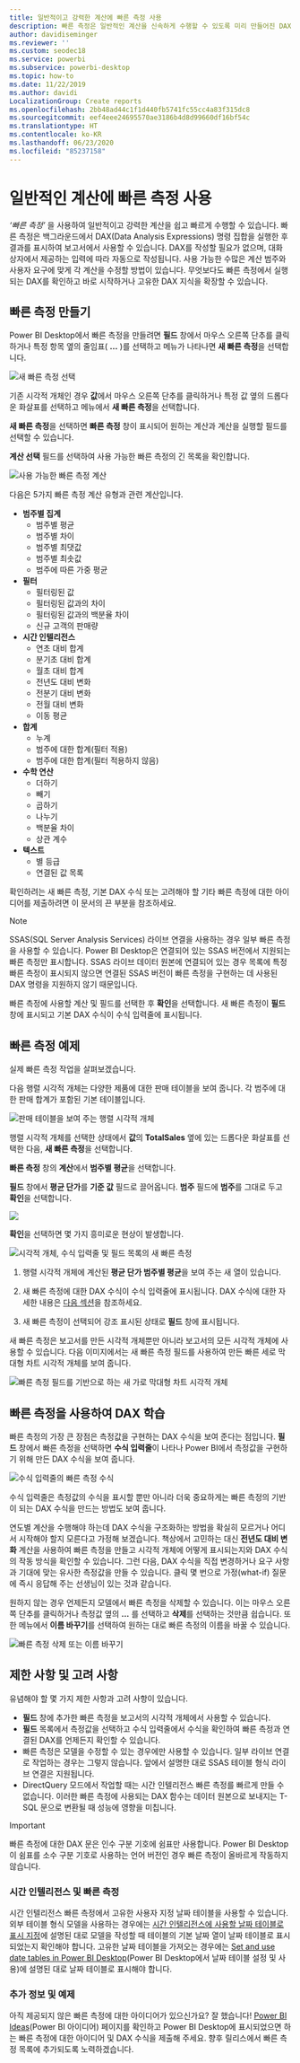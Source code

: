 ```yaml
---
title: 일반적이고 강력한 계산에 빠른 측정 사용
description: 빠른 측정은 일반적인 계산을 신속하게 수행할 수 있도록 미리 만들어진 DAX 수식을 제공합니다.
author: davidiseminger
ms.reviewer: ''
ms.custom: seodec18
ms.service: powerbi
ms.subservice: powerbi-desktop
ms.topic: how-to
ms.date: 11/22/2019
ms.author: davidi
LocalizationGroup: Create reports
ms.openlocfilehash: 2bb48ad44c1f1d440fb5741fc55cc4a83f315dc8
ms.sourcegitcommit: eef4eee24695570ae3186b4d8d99660df16bf54c
ms.translationtype: HT
ms.contentlocale: ko-KR
ms.lasthandoff: 06/23/2020
ms.locfileid: "85237158"
---
```

# <a name="use-quick-measures-for-common-calculations"></a>일반적인 계산에 빠른 측정 사용
*‘빠른 측정’* 을 사용하여 일반적이고 강력한 계산을 쉽고 빠르게 수행할 수 있습니다. 빠른 측정은 백그라운드에서 DAX(Data Analysis Expressions) 명령 집합을 실행한 후 결과를 표시하여 보고서에서 사용할 수 있습니다. DAX를 작성할 필요가 없으며, 대화 상자에서 제공하는 입력에 따라 자동으로 작성됩니다. 사용 가능한 수많은 계산 범주와 사용자 요구에 맞게 각 계산을 수정할 방법이 있습니다. 무엇보다도 빠른 측정에서 실행되는 DAX를 확인하고 바로 시작하거나 고유한 DAX 지식을 확장할 수 있습니다.

## <a name="create-a-quick-measure"></a>빠른 측정 만들기

Power BI Desktop에서 빠른 측정을 만들려면 **필드** 창에서 마우스 오른쪽 단추를 클릭하거나 특정 항목 옆의 줄임표( **...** )를 선택하고 메뉴가 나타나면 **새 빠른 측정**을 선택합니다. 

![새 빠른 측정 선택](media/desktop-quick-measures/quick-measures_01.png)

기존 시각적 개체인 경우 **값**에서 마우스 오른쪽 단추를 클릭하거나 특정 값 옆의 드롭다운 화살표를 선택하고 메뉴에서 **새 빠른 측정**을 선택합니다. 

**새 빠른 측정**을 선택하면 **빠른 측정** 창이 표시되어 원하는 계산과 계산을 실행할 필드를 선택할 수 있습니다. 

**계산 선택** 필드를 선택하여 사용 가능한 빠른 측정의 긴 목록을 확인합니다. 

![사용 가능한 빠른 측정 계산](media/desktop-quick-measures/quick-measures_04.png)

다음은 5가지 빠른 측정 계산 유형과 관련 계산입니다.

* **범주별 집계**
  * 범주별 평균
  * 범주별 차이
  * 범주별 최댓값
  * 범주별 최솟값
  * 범주에 따른 가중 평균
* **필터**
  * 필터링된 값
  * 필터링된 값과의 차이
  * 필터링된 값과의 백분율 차이
  * 신규 고객의 판매량
* **시간 인텔리전스**
  * 연초 대비 합계
  * 분기초 대비 합계
  * 월초 대비 합계
  * 전년도 대비 변화
  * 전분기 대비 변화
  * 전월 대비 변화
  * 이동 평균
* **합계**
  * 누계
  * 범주에 대한 합계(필터 적용)
  * 범주에 대한 합계(필터 적용하지 않음)
* **수학 연산**
  * 더하기
  * 빼기
  * 곱하기
  * 나누기
  * 백분율 차이
  * 상관 계수
* **텍스트**
  * 별 등급
  * 연결된 값 목록

확인하려는 새 빠른 측정, 기본 DAX 수식 또는 고려해야 할 기타 빠른 측정에 대한 아이디어를 제출하려면 이 문서의 끈 부분을 참조하세요.

> [!NOTE]
> SSAS(SQL Server Analysis Services) 라이브 연결을 사용하는 경우 일부 빠른 측정을 사용할 수 있습니다. Power BI Desktop은 연결되어 있는 SSAS 버전에서 지원되는 빠른 측정만 표시합니다. SSAS 라이브 데이터 원본에 연결되어 있는 경우 목록에 특정 빠른 측정이 표시되지 않으면 연결된 SSAS 버전이 빠른 측정을 구현하는 데 사용된 DAX 명령을 지원하지 않기 때문입니다.

빠른 측정에 사용할 계산 및 필드를 선택한 후 **확인**을 선택합니다. 새 빠른 측정이 **필드** 창에 표시되고 기본 DAX 수식이 수식 입력줄에 표시됩니다. 

## <a name="quick-measure-example"></a>빠른 측정 예제
실제 빠른 측정 작업을 살펴보겠습니다.

다음 행렬 시각적 개체는 다양한 제품에 대한 판매 테이블을 보여 줍니다. 각 범주에 대한 판매 합계가 포함된 기본 테이블입니다.

![판매 테이블을 보여 주는 행렬 시각적 개체](media/desktop-quick-measures/quick-measures_05.png)

행렬 시각적 개체를 선택한 상태에서 **값**의 **TotalSales** 옆에 있는 드롭다운 화살표를 선택한 다음, **새 빠른 측정**을 선택합니다. 

**빠른 측정** 창의 **계산**에서 **범주별 평균**을 선택합니다. 

**필드** 창에서 **평균 단가**를 **기준 값** 필드로 끌어옵니다. **범주** 필드에 **범주**를 그대로 두고 **확인**을 선택합니다. 

![](media/desktop-quick-measures/quick-measures_06.png)

**확인**을 선택하면 몇 가지 흥미로운 현상이 발생합니다.

![시각적 개체, 수식 입력줄 및 필드 목록의 새 빠른 측정](media/desktop-quick-measures/quick-measures_07.png)

1. 행렬 시각적 개체에 계산된 **평균 단가 범주별 평균**을 보여 주는 새 열이 있습니다.
   
2. 새 빠른 측정에 대한 DAX 수식이 수식 입력줄에 표시됩니다. DAX 수식에 대한 자세한 내용은 [다음 섹션](#learn-dax-by-using-quick-measures)을 참조하세요.
   
3. 새 빠른 측정이 선택되어 강조 표시된 상태로 **필드** 창에 표시됩니다. 

새 빠른 측정은 보고서를 만든 시각적 개체뿐만 아니라 보고서의 모든 시각적 개체에 사용할 수 있습니다. 다음 이미지에서는 새 빠른 측정 필드를 사용하여 만든 빠른 세로 막대형 차트 시각적 개체를 보여 줍니다.

![빠른 측정 필드를 기반으로 하는 새 가로 막대형 차트 시각적 개체](media/desktop-quick-measures/quick-measures_09.png)

## <a name="learn-dax-by-using-quick-measures"></a>빠른 측정을 사용하여 DAX 학습
빠른 측정의 가장 큰 장점은 측정값을 구현하는 DAX 수식을 보여 준다는 점입니다. **필드** 창에서 빠른 측정을 선택하면 **수식 입력줄**이 나타나 Power BI에서 측정값을 구현하기 위해 만든 DAX 수식을 보여 줍니다.

![수식 입력줄의 빠른 측정 수식](media/desktop-quick-measures/quick-measures_10.png)

수식 입력줄은 측정값의 수식을 표시할 뿐만 아니라 더욱 중요하게는 빠른 측정의 기반이 되는 DAX 수식을 만드는 방법도 보여 줍니다.

연도별 계산을 수행해야 하는데 DAX 수식을 구조화하는 방법을 확실히 모르거나 어디서 시작해야 할지 모른다고 가정해 보겠습니다. 책상에서 고민하는 대신 **전년도 대비 변화** 계산을 사용하여 빠른 측정을 만들고 시각적 개체에 어떻게 표시되는지와 DAX 수식의 작동 방식을 확인할 수 있습니다. 그런 다음, DAX 수식을 직접 변경하거나 요구 사항과 기대에 맞는 유사한 측정값을 만들 수 있습니다. 클릭 몇 번으로 가정(what-if) 질문에 즉시 응답해 주는 선생님이 있는 것과 같습니다. 

원하지 않는 경우 언제든지 모델에서 빠른 측정을 삭제할 수 있습니다. 이는 마우스 오른쪽 단추를 클릭하거나 측정값 옆의 **...** 를 선택하고 **삭제**를 선택하는 것만큼 쉽습니다. 또한 메뉴에서 **이름 바꾸기**를 선택하여 원하는 대로 빠른 측정의 이름을 바꿀 수 있습니다. 

![빠른 측정 삭제 또는 이름 바꾸기](media/desktop-quick-measures/quick-measures_11.png)

## <a name="limitations-and-considerations"></a>제한 사항 및 고려 사항
유념해야 할 몇 가지 제한 사항과 고려 사항이 있습니다.

- **필드** 창에 추가한 빠른 측정을 보고서의 시각적 개체에서 사용할 수 있습니다.
- **필드** 목록에서 측정값을 선택하고 수식 입력줄에서 수식을 확인하여 빠른 측정과 연결된 DAX를 언제든지 확인할 수 있습니다.
- 빠른 측정은 모델을 수정할 수 있는 경우에만 사용할 수 있습니다. 일부 라이브 연결로 작업하는 경우는 그렇지 않습니다. 앞에서 설명한 대로 SSAS 테이블 형식 라이브 연결은 지원됩니다.
- DirectQuery 모드에서 작업할 때는 시간 인텔리전스 빠른 측정를 빠르게 만들 수 없습니다. 이러한 빠른 측정에 사용되는 DAX 함수는 데이터 원본으로 보내지는 T-SQL 문으로 변환될 때 성능에 영향을 미칩니다.

> [!IMPORTANT]
> 빠른 측정에 대한 DAX 문은 인수 구분 기호에 쉼표만 사용합니다. Power BI Desktop이 쉼표를 소수 구분 기호로 사용하는 언어 버전인 경우 빠른 측정이 올바르게 작동하지 않습니다.

### <a name="time-intelligence-and-quick-measures"></a>시간 인텔리전스 및 빠른 측정
시간 인텔리전스 빠른 측정에서 고유한 사용자 지정 날짜 테이블을 사용할 수 있습니다. 외부 테이블 형식 모델을 사용하는 경우에는 [시간 인텔리전스에 사용할 날짜 테이블로 표시 지정](https://docs.microsoft.com/sql/analysis-services/tabular-models/specify-mark-as-date-table-for-use-with-time-intelligence-ssas-tabular)에 설명된 대로 모델을 작성할 때 테이블의 기본 날짜 열이 날짜 테이블로 표시되었는지 확인해야 합니다. 고유한 날짜 테이블을 가져오는 경우에는 [Set and use date tables in Power BI Desktop](desktop-date-tables.md)(Power BI Desktop에서 날짜 테이블 설정 및 사용)에 설명된 대로 날짜 테이블로 표시해야 합니다.

### <a name="additional-information-and-examples"></a>추가 정보 및 예제
아직 제공되지 않은 빠른 측정에 대한 아이디어가 있으신가요? 잘 했습니다! [Power BI Ideas](https://go.microsoft.com/fwlink/?linkid=842906)(Power BI 아이디어) 페이지를 확인하고 Power BI Desktop에 표시되었으면 하는 빠른 측정에 대한 아이디어 및 DAX 수식을 제출해 주세요. 향후 릴리스에서 빠른 측정 목록에 추가되도록 노력하겠습니다.

